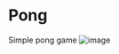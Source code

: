 # Pong

Simple pong game
![image](https://github.com/shiogui/pong/assets/1836219/3b5d094e-1743-4374-9f1f-14c3cf9900bd)
